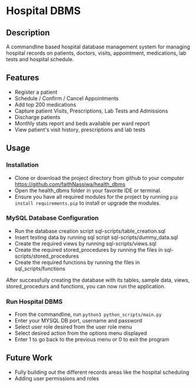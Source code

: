# Hospital DBMS
## Description
A commandline based hospital database management system for managing hospital records on patients, doctors, visits,
appointment, medications, lab tests and hospital schedule. 

## Features
* Register a patient 
* Schedule / Confirm / Cancel Appointments
* Add top 200 medications
* Capture patient Visits, Prescriptions, Lab Tests and Admissions
* Discharge patients 
* Monthly stats report and beds available per ward report 
* View patient's visit history, prescriptions and lab tests

## Usage
### Installation
* Clone or download the project directory from github to your computer https://github.com/faithNassiwa/health_dbms
* Open the health_dbms folder in your favorite IDE or terminal. 
* Ensure you have all required modules for the project by running `pip install requirements.pip` to install or 
upgrade the modules. 

### MySQL Database Configuration 
* Run the database creation script sql-scripts/table_creation.sql
* Insert testing data by running sql script sql-scripts/dummy_data.sql
* Create the required views by running sql-scripts/views.sql
* Create the required stored_procedures by running the files in sql-scripts/stored_procedures
* Create the required functions by running the files in sql_scripts/functions

After successfully creating the database with its tables, sample data, views, stored_procedurs and functions, you can 
now run the application. 

### Run Hospital DBMS
* From the commandline, run `python3 python_scripts/main.py`
* Enter your MYSQL DB port, username and password
* Select user role desired from the user role menu
* Select desired action from the options menu displayed
* Enter 1 to go back to the previous menu or 0 to exit the program

## Future Work
* Fully building out the different records areas like the hospital scheduling
* Adding user permissions and roles 